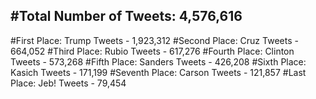 #Total Number of Tweets: 4,576,616 
---
#First Place: Trump Tweets - 1,923,312
#Second Place: Cruz Tweets - 664,052
#Third Place: Rubio Tweets - 617,276
#Fourth Place: Clinton Tweets - 573,268
#Fifth Place: Sanders Tweets - 426,208
#Sixth Place: Kasich Tweets - 171,199
#Seventh Place: Carson Tweets - 121,857
#Last Place: Jeb! Tweets - 79,454
